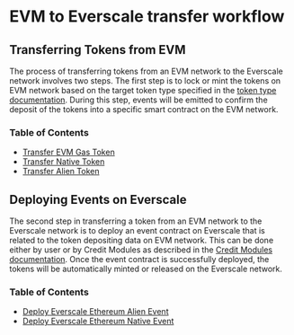 # EVM to Everscale transfer workflow

## Transferring Tokens from EVM

The process of transferring tokens from an EVM network to the Everscale network involves two steps. The first step is to lock or mint the tokens on EVM network based on the target token type specified in the [token type documentation](../../../../docs/Concepts/TokenTypes.md#EVM-token-types). During this step, events will be emitted to confirm the deposit of the tokens into a specific smart contract on the EVM network.

### Table of Contents

- [Transfer EVM Gas Token](./transfers/transferEVMNativeCoin.md)
- [Transfer Native Token](./transfers/transferEVMMultiVaultToken.md)
- [Transfer Alien Token](./transfers/transferEVMAlienToken.md)

## Deploying Events on Everscale

The second step in transferring a token from an EVM network to the Everscale network is to deploy an event contract on Everscale that is related to the token depositing data on EVM network. This can be done either by user or by Credit Modules as described in the [Credit Modules documentation](../../../../docs/Concepts/CreditModules.md). Once the event contract is successfully deployed, the tokens will be automatically minted or released on the Everscale network.

### Table of Contents

- [Deploy Everscale Ethereum Alien Event](./DeployEvents/deployAlienEvent.md)
- [Deploy Everscale Ethereum Native Event](./DeployEvents/deployNativeEvent.md)
